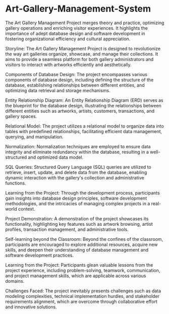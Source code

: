 # Art-Gallery-Management-System
The Art Gallery Management Project merges theory and practice, optimizing gallery operations and enriching visitor experiences. It highlights the importance of adept database design and software development in fostering organizational efficiency and cultural appreciation.

Storyline:
The Art Gallery Management Project is designed to revolutionize the way art galleries organize, showcase, and manage their collections. It aims to provide a seamless platform for both gallery administrators and visitors to interact with artworks efficiently and aesthetically.

Components of Database Design:
The project encompasses various components of database design, including defining the structure of the database, establishing relationships between different entities, and optimizing data retrieval and storage mechanisms.

Entity Relationship Diagram:
An Entity Relationship Diagram (ERD) serves as the blueprint for the database design, illustrating the relationships between different entities such as artworks, artists, customers, transactions, and gallery spaces.

Relational Model:
The project utilizes a relational model to organize data into tables with predefined relationships, facilitating efficient data management, querying, and manipulation.

Normalization:
Normalization techniques are employed to ensure data integrity and eliminate redundancy within the database, resulting in a well-structured and optimized data model.

SQL Queries:
Structured Query Language (SQL) queries are utilized to retrieve, insert, update, and delete data from the database, enabling dynamic interaction with the gallery's collection and administrative functions.

Learning from the Project:
Through the development process, participants gain insights into database design principles, software development methodologies, and the intricacies of managing complex projects in a real-world context.

Project Demonstration:
A demonstration of the project showcases its functionality, highlighting key features such as artwork browsing, artist profiles, transaction management, and administrative tools.

Self-learning beyond the Classroom:
Beyond the confines of the classroom, participants are encouraged to explore additional resources, acquire new skills, and deepen their understanding of database management and software development practices.

Learning from the Project:
Participants glean valuable lessons from the project experience, including problem-solving, teamwork, communication, and project management skills, which are applicable across various domains.

Challenges Faced:
The project inevitably presents challenges such as data modeling complexities, technical implementation hurdles, and stakeholder requirements alignment, which are overcome through collaborative effort and innovative solutions.

